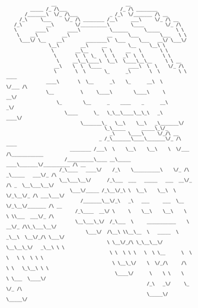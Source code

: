                      __                          __
             _____ /_ /\___                    /_ /\ ________
           /_______\  \/_ /\___            _ /_\  \/_______ /\ __
         /_\     \___     \/_ /\ ________ /__\     ___\     \/_ /\ __
       /_\         __\        \/__________\        \____        \/_ /\
       \       ____\       ____\           \______      \_____      \ \
        \    __\         __\              __      \___        \___   \ \
         \___\/ \__    __\        ________\  \___     \___   __\/ \___\/
                    \__\        __\     __        \__     \__\ \
                     \        __\__     \  \     __   \       \ \
                      \       \  \  \_   \  \   _\  \  \       \ \
                       \     __\__\____\  \__\  \____\__\__     \ \ __
                      __\    \  \  \____          ____\  \  \    \/_ /\
                      \       \  \       \_      _\       \  \       \ \ ____
                   ____\       \  \__      _\    \_      __\  \       \/___ /\
                   \__          \     \____\        \____\     \          __\/
                       \_        \__      _    ____    _      __\        _\/
                          \____      \_   \_\__\____\__\_\   _\      ____\/
                                \_______\_   \__\    \__\   _\_______\/
                                         \_\_____      _____\_\/_
                                           _\     \____\     \/_/\ __
                                       _ /_\_______\____\_______\/_ /\ ____
                            ________ /___\  \    \__\    \__\    \  \/___ /\____________
                          /__________\____ __\_____           ____\_______\/__________ /\ __
                        /_\____   ____\/    /_\    \__________\    \/_ /\ _\_____   ___\/_ /\
                        \__\___\__\/      /_\___  ___   _____   ___  __\/_ /\ _  \__\___\__\/
                            \___\/_____ /_\__\/_\ \  \__\    \__\  \ \/_\__\/_ /\ ___\___\/
                                /_______\__\/_\   _\   ___     ___  \__  \/_\__\/_______ /\ __
                              /_\____  __\/ \     \    \__\    \__\    \     \ \\___  ___\/_ /\
                              \__\___\_\/  /_\___  \     ___________    \   __\/_ /\\_\___\__\/
                                  \___\/  /\__\ \\__\__  \   _____  \   _\__\  \__\/_/\ \___\/
                                          \ \__\/_/\ \_\__\__\/   \__\__\_\/   _\__\ \ \
                                           \ \  \ \ \   \  \ \__      \  \ \   \ \  \ \ \
                                            \ \__\_\/    \  \/_/\     /\  \ \   \_\__\ \ \
                                             \____\/      \    \ \    \    \ \___  \____\/
                                                         /_\   _\/     \_   \/_ /\
                                                         \_____\/         \_____\/
